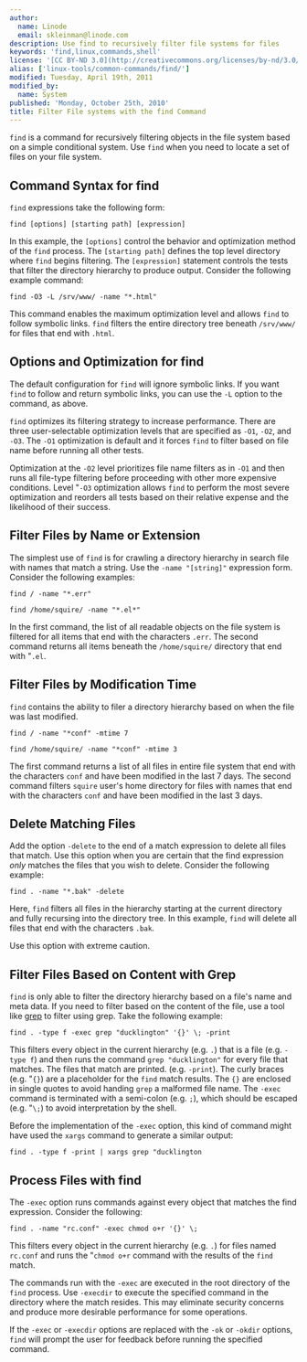 ```yaml
---
author:
  name: Linode
  email: skleinman@linode.com
description: Use find to recursively filter file systems for files
keywords: 'find,linux,commands,shell'
license: '[CC BY-ND 3.0](http://creativecommons.org/licenses/by-nd/3.0/us/)'
alias: ['linux-tools/common-commands/find/']
modified: Tuesday, April 19th, 2011
modified_by:
  name: System
published: 'Monday, October 25th, 2010'
title: Filter File systems with the find Command
---
```


`find` is a command for recursively filtering objects in the file system based on a simple conditional system. Use `find` when you need to locate a set of files on your file system.

Command Syntax for find
-----------------------

`find` expressions take the following form:

    find [options] [starting path] [expression]

In this example, the `[options]` control the behavior and optimization method of the `find` process. The `[starting path]` defines the top level directory where `find` begins filtering. The `[expression]` statement controls the tests that filter the directory hierarchy to produce output. Consider the following example command:

    find -O3 -L /srv/www/ -name "*.html" 

This command enables the maximum optimization level and allows `find` to follow symbolic links. `find` filters the entire directory tree beneath `/srv/www/` for files that end with `.html`.

Options and Optimization for find
---------------------------------

The default configuration for `find` will ignore symbolic links. If you want `find` to follow and return symbolic links, you can use the `-L` option to the command, as above.

`find` optimizes its filtering strategy to increase performance. There are three user-selectable optimization levels that are specified as `-O1`, `-O2`, and `-O3`. The `-O1` optimization is default and it forces `find` to filter based on file name before running all other tests.

Optimization at the `-O2` level prioritizes file name filters as in `-O1` and then runs all file-type filtering before proceeding with other more expensive conditions. Level "`-O3` optimization allows `find` to perform the most severe optimization and reorders all tests based on their relative expense and the likelihood of their success.

Filter Files by Name or Extension
---------------------------------

The simplest use of `find` is for crawling a directory hierarchy in search file with names that match a string. Use the `-name "[string]"` expression form. Consider the following examples:

    find / -name "*.err"

    find /home/squire/ -name "*.el*" 

In the first command, the list of all readable objects on the file system is filtered for all items that end with the characters `.err`. The second command returns all items beneath the `/home/squire/` directory that end with "`.el`.

Filter Files by Modification Time
---------------------------------

`find` contains the ability to filer a directory hierarchy based on when the file was last modified.

    find / -name "*conf" -mtime 7 

    find /home/squire/ -name "*conf" -mtime 3

The first command returns a list of all files in entire file system that end with the characters `conf` and have been modified in the last 7 days. The second command filters `squire` user's home directory for files with names that end with the characters `conf` and have been modified in the last 3 days.

Delete Matching Files
---------------------

Add the option `-delete` to the end of a match expression to delete all files that match. Use this option when you are certain that the find expression *only* matches the files that you wish to delete. Consider the following example:

    find . -name "*.bak" -delete

Here, `find` filters all files in the hierarchy starting at the current directory and fully recursing into the directory tree. In this example, `find` will delete all files that end with the characters `.bak`.

Use this option with extreme caution.

Filter Files Based on Content with Grep
---------------------------------------

`find` is only able to filter the directory hierarchy based on a file's name and meta data. If you need to filter based on the content of the file, use a tool like [grep](/docs/linux-tools/common-commands/grep) to filter using grep. Take the following example:

    find . -type f -exec grep "ducklington" '{}' \; -print 

This filters every object in the current hierarchy (e.g. `.`) that is a file (e.g. `-type f`) and then runs the command `grep "ducklington"` for every file that matches. The files that match are printed. (e.g. `-print`). The curly braces (e.g. "`{}`) are a placeholder for the `find` match results. The `{}` are enclosed in single quotes to avoid handing `grep` a malformed file name. The `-exec` command is terminated with a semi-colon (e.g. `;`), which should be escaped (e.g. "`\;`) to avoid interpretation by the shell.

Before the implementation of the `-exec` option, this kind of command might have used the `xargs` command to generate a similar output:

    find . -type f -print | xargs grep "ducklington

Process Files with find
-----------------------

The `-exec` option runs commands against every object that matches the find expression. Consider the following:

    find . -name "rc.conf" -exec chmod o+r '{}' \; 

This filters every object in the current hierarchy (e.g. `.`) for files named `rc.conf` and runs the "`chmod o+r` command with the results of the `find` match.

The commands run with the `-exec` are executed in the root directory of the `find` process. Use `-execdir` to execute the specified command in the directory where the match resides. This may eliminate security concerns and produce more desirable performance for some operations.

If the `-exec` or `-execdir` options are replaced with the `-ok` or `-okdir` options, `find` will prompt the user for feedback before running the specified command.



